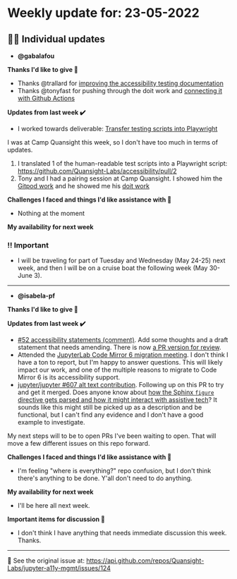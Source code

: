 # Weekly update for: 23-05-2022

## :singer: Individual updates

- **@gabalafou** 

 **Thanks I'd like to give 🙌**
- Thanks @trallard for [improving the accessibility testing documentation](https://github.com/jupyter/accessibility/pull/83)
- Thanks @tonyfast for pushing through the doit work and [connecting it with Github Actions](https://github.com/jupyter/accessibility/pull/84/files#diff-3c2d1b8d6c95d325d08959725e4582d87d5ad6d971544d54a648d762fb9a1d8e)

**Updates from last week :heavy_check_mark:**
- I worked towards deliverable: [Transfer testing scripts into Playwright](https://github.com/Quansight-Labs/jupyter-a11y-mgmt/issues/112)

I was at Camp Quansight this week, so I don't have too much in terms of updates.

1. I translated 1 of the human-readable test scripts into a Playwright script: https://github.com/Quansight-Labs/accessibility/pull/2
2. Tony and I had a pairing session at Camp Quansight. I showed him the [Gitpod work](https://github.com/jupyter/accessibility/pull/83) and he showed me his [doit work](https://github.com/jupyter/accessibility/pull/84)

**Challenges I faced and things I'd like assistance with 🙏**
- Nothing at the moment

**My availability for next week**
### ‼️ Important
- I will be traveling for part of Tuesday and Wednesday (May 24-25) next week, and then I will be on a cruise boat the following week (May 30-June 3). 
---

- **@isabela-pf** 

 **Thanks I'd like to give 🙌**

**Updates from last week :heavy_check_mark:**
- [#52 accessibility statements (comment)](https://github.com/Quansight-Labs/jupyter-a11y-mgmt/issues/52#issuecomment-1127886714). Add some thoughts and a draft statement that needs amending. There is now [a PR version for review](https://github.com/Quansight-Labs/accessibility/pull/3).
- Attended the [JupyterLab Code Mirror 6 migration meeting](https://youtu.be/Jtl7mLP1LKU). I don't think I have a ton to report, but I'm happy to answer questions. This will likely impact our work, and one of the multiple reasons to migrate to Code Mirror 6 is its accessibility support.
- [jupyter/jupyter #607 alt text contribution](https://github.com/jupyter/jupyter/pull/607). Following up on this PR to try and get it merged. Does anyone know about [how the Sphinx `figure` directive gets parsed and how it might interact with assistive tech](https://github.com/jupyter/jupyter/pull/607#discussion_r876532987)? It sounds like this might still be picked up as a description and be functional, but I can't find any evidence and I don't have a good example to investigate.

My next steps will to be to open PRs I've been waiting to open. That will move a few different issues on this repo forward.

**Challenges I faced and things I'd like assistance with 🙏**
- I'm feeling "where is everything?" repo confusion, but I don't think there's anything to be done. Y'all don't need to do anything.

**My availability for next week**
- I'll be here all next week.

**Important items for discussion 💬**
- I don't think I have anything that needs immediate discussion this week. Thanks. 
---


:link: See the original issue at: <https://api.github.com/repos/Quansight-Labs/jupyter-a11y-mgmt/issues/124>

